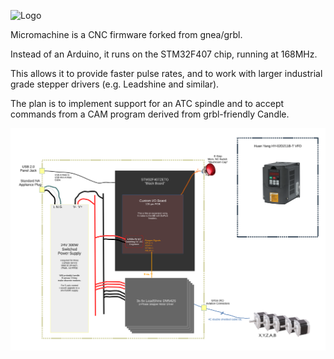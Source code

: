 ![Logo](/doc/images/logo.svg|scale=50)

Micromachine is a CNC firmware forked from gnea/grbl.

Instead of an Arduino, it runs on the STM32F407 chip, running at 168MHz.

This allows it to provide faster pulse rates, and to work with larger industrial grade stepper drivers (e.g. Leadshine and similar).

The plan is to implement support for an ATC spindle and to accept commands from a CAM program derived from grbl-friendly Candle.

![System Architecture](/doc/SystemWiring.svg)
